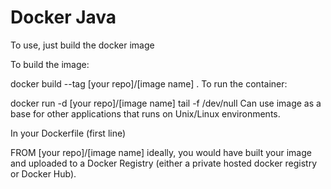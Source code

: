 # Docker Java

To use, just build the docker image

To build the image:

docker build --tag [your repo]/[image name] .
To run the container:

docker run -d [your repo]/[image name] tail -f /dev/null
Can use image as a base for other applications that runs on Unix/Linux environments.

In your Dockerfile (first line)

FROM [your repo]/[image name]
ideally, you would have built your image and uploaded to a Docker Registry (either a private hosted docker registry or Docker Hub).
